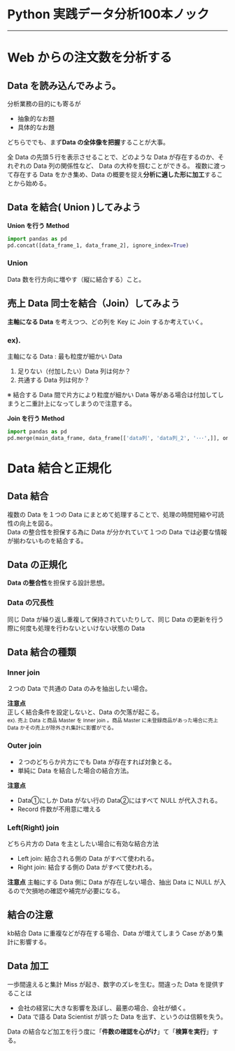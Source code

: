# Python 実践データ分析100本ノック

---
# Web からの注文数を分析する
## Data を読み込んでみよう。
分析業務の目的にも寄るが
- 抽象的なお題
- 具体的なお題

どちらででも、まず**Data の全体像を把握**することが大事。

全 Data の先頭５行を表示させることで、どのような Data が存在するのか、それぞれの Data 列の関係性など、 Data の大枠を掴むことができる。
複数に渡って存在する Data をかき集め、Data の概要を捉え**分析に適した形に加工**することから始める。

## Data を結合( Union )してみよう

**Union を行う Method**
```python
import pandas as pd
pd.concat([data_frame_1, data_frame_2], ignore_index=True)
```

### Union
Data 数を行方向に増やす（縦に結合する）こと。

## 売上 Data 同士を結合（Join）してみよう
**主軸になる Data** を考えつつ、どの列を Key に Join するか考えていく。

### ex). 
主軸になる Data : 最も粒度が細かい Data
1. 足りない（付加したい）Data 列は何か？
2. 共通する Data 列は何か？

※ 結合する Data 間で片方により粒度が細かい Data 等がある場合は付加してしまうと二重計上になってしまうので注意する。

**Join を行う Method**
```python
import pandas as pd
pd.merge(main_data_frame, data_frame[['data列', 'data列_2', '･･･',]], on='Join key にするData列', how='Join方法')
```

# Data 結合と正規化
## Data 結合
複数の Data を１つの Data にまとめて処理することで、処理の時間短縮や可読性の向上を図る。  
Data の整合性を担保する為に Data が分かれていて１つの Data では必要な情報が揃わないものを結合する。

## Data の正規化
**Data の整合性**を担保する設計思想。  

### Data の冗長性
同じ Data が繰り返し重複して保持されていたりして、同じ Data の更新を行う際に何度も処理を行わないといけない状態の Data

## Data 結合の種類
### Inner join
２つの Data で共通の Data のみを抽出したい場合。  

**注意点**  
正しく結合条件を設定しないと、Data の欠落が起こる。  
<small>ex). 売上 Data と商品 Master を Inner join 。商品 Master に未登録商品があった場合に売上 Data かその売上が除外され集計に影響がでる。</small>

### Outer join
- ２つのどちらか片方にでも Data が存在すれば対象とる。
- 単純に Data を結合した場合の結合方法。

**注意点**  
- Data①にしか Data がない行の Data②にはすべて NULL が代入される。
- Record 件数が不用意に増える

### Left(Right) join
どちら片方の Data を主としたい場合に有効な結合方法
 
- Left join: 結合される側の Data がすべて使われる。
- Right join: 結合する側の Data がすべて使われる。

**注意点**
主軸にする Data 側に Data が存在しない場合、抽出 Data に NULL が入るので欠損地の確認や補完が必要になる。

## 結合の注意
kb結合 Data に重複などが存在する場合、Data が増えてしまう Case があり集計に影響する。

## Data 加工
一歩間違えると集計 Miss が起き、数字のズレを生む。間違った Data を提供することは
- 会社の経営に大きな影響を及ぼし、最悪の場合、会社が傾く。
- Data で語る Data Scientist が誤った Data を出す、というのは信頼を失う。

Data の結合など加工を行う度に「**件数の確認を心がけ**」て「**検算を実行**」する。